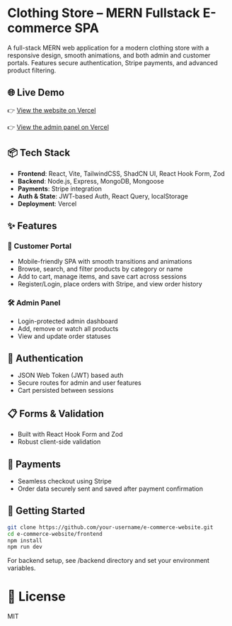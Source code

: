 # Clothing Store – MERN Fullstack E-commerce SPA

A full-stack MERN web application for a modern clothing store with a responsive design, smooth animations, and both admin and customer portals. Features secure authentication, Stripe payments, and advanced product filtering.

## 🌐 Live Demo

👉 [View the website on Vercel](https://e-commerce-frontend-five-xi.vercel.app/)

👉 [View the admin panel on Vercel](https://e-commerce-admin-one-ashen.vercel.app/)


## 📦 Tech Stack

- **Frontend**: React, Vite, TailwindCSS, ShadCN UI, React Hook Form, Zod
- **Backend**: Node.js, Express, MongoDB, Mongoose
- **Payments**: Stripe integration
- **Auth & State**: JWT-based Auth, React Query, localStorage
- **Deployment**: Vercel

## ✨ Features

### 👕 Customer Portal
- Mobile-friendly SPA with smooth transitions and animations
- Browse, search, and filter products by category or name
- Add to cart, manage items, and save cart across sessions
- Register/Login, place orders with Stripe, and view order history

### 🛠 Admin Panel
- Login-protected admin dashboard
- Add, remove or watch all products
- View and update order statuses

## 🔐 Authentication
- JSON Web Token (JWT) based auth
- Secure routes for admin and user features
- Cart persisted between sessions

## 📋 Forms & Validation
- Built with React Hook Form and Zod
- Robust client-side validation

## 💸 Payments
- Seamless checkout using Stripe
- Order data securely sent and saved after payment confirmation

## 🚀 Getting Started

```bash
git clone https://github.com/your-username/e-commerce-website.git
cd e-commerce-website/frontend
npm install
npm run dev
```
For backend setup, see /backend directory and set your environment variables.

# 📄 License
MIT
